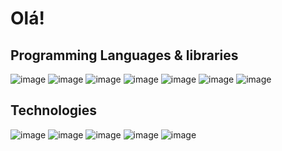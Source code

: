 # Olá!

## Programming Languages & libraries
![image](https://img.shields.io/badge/C-00599C?style=for-the-badge&logo=c&logoColor=white)
![image](https://img.shields.io/badge/Python-FFD43B?style=for-the-badge&logo=python&logoColor=blue
)
![image](https://img.shields.io/badge/HTML5-E34F26?style=for-the-badge&logo=html5&logoColor=white
)
![image](https://img.shields.io/badge/CSS3-1572B6?style=for-the-badge&logo=css3&logoColor=white
)
![image](https://img.shields.io/badge/JavaScript-323330?style=for-the-badge&logo=javascript&logoColor=F7DF1E
)
![image](	https://img.shields.io/badge/React-20232A?style=for-the-badge&logo=react&logoColor=61DAFB
)
![image](https://img.shields.io/badge/JavaScript-323330?style=for-the-badge&logo=javascript&logoColor=F7DF1E
)

## Technologies
![image](https://img.shields.io/badge/Linux-FCC624?style=for-the-badge&logo=linux&logoColor=black
)
![image](https://img.shields.io/badge/Ubuntu-E95420?style=for-the-badge&logo=ubuntu&logoColor=white
)
![image](https://img.shields.io/badge/VSCode-0078D4?style=for-the-badge&logo=visual%20studio%20code&logoColor=white
)
![image](https://img.shields.io/badge/GIT-E44C30?style=for-the-badge&logo=git&logoColor=white
)
![image](https://img.shields.io/badge/GNU%20Bash-4EAA25?style=for-the-badge&logo=GNU%20Bash&logoColor=white
)